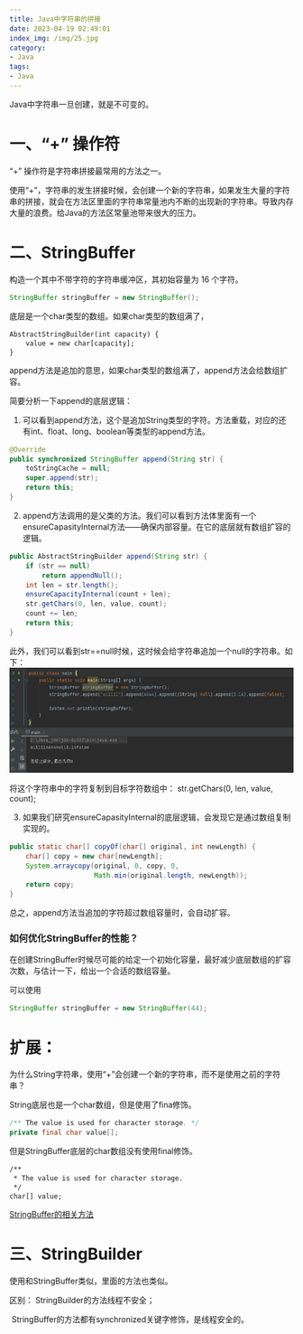 ```yaml
---
title: Java中字符串的拼接
date: 2023-04-19 02:49:01
index_img: /img/25.jpg
category:
- Java
tags:
- Java
---
```


Java中字符串一旦创建，就是不可变的。

# 一、“+” 操作符

“+” 操作符是字符串拼接最常用的方法之一。

使用“+”，字符串的发生拼接时候，会创建一个新的字符串，如果发生大量的字符串的拼接，就会在方法区里面的字符串常量池内不断的出现新的字符串。导致内存大量的浪费。给Java的方法区常量池带来很大的压力。

# 二、StringBuffer

构造一个其中不带字符的字符串缓冲区，其初始容量为 16 个字符。

```java
StringBuffer stringBuffer = new StringBuffer();
```

底层是一个char类型的数组。如果char类型的数组满了，

```
AbstractStringBuilder(int capacity) {
    value = new char[capacity];
}
```

append方法是追加的意思，如果char类型的数组满了，append方法会给数组扩容。

简要分析一下append的底层逻辑：

1. 可以看到append方法，这个是追加String类型的字符。方法重载，对应的还有int、float、long、boolean等类型的append方法。

```java
@Override
public synchronized StringBuffer append(String str) {
    toStringCache = null;
    super.append(str);
    return this;
}
```

2. append方法调用的是父类的方法。我们可以看到方法体里面有一个ensureCapasityInternal方法——确保内部容量。在它的底层就有数组扩容的逻辑。

```java
public AbstractStringBuilder append(String str) {
    if (str == null)
        return appendNull();
    int len = str.length();
    ensureCapacityInternal(count + len);
    str.getChars(0, len, value, count);
    count += len;
    return this;
}
```

此外，我们可以看到str==null时候，这时候会给字符串追加一个null的字符串。如下：![image-20230419021203366](Java中字符串的拼接/image-20230419021203366.png)

将这个字符串中的字符复制到目标字符数组中： str.getChars(0, len, value, count);

3. 如果我们研究ensureCapasityInternal的底层逻辑，会发现它是通过数组复制实现的。

```java
public static char[] copyOf(char[] original, int newLength) {
    char[] copy = new char[newLength];
    System.arraycopy(original, 0, copy, 0,
                     Math.min(original.length, newLength));
    return copy;
}
```

总之，append方法当追加的字符超过数组容量时，会自动扩容。

### 如何优化StringBuffer的性能？

在创建StringBuffer时候尽可能的给定一个初始化容量，最好减少底层数组的扩容次数，与估计一下，给出一个合适的数组容量。

可以使用

```java
StringBuffer stringBuffer = new StringBuffer(44);
```



# 扩展：

为什么String字符串，使用“+”会创建一个新的字符串，而不是使用之前的字符串？

String底层也是一个char数组，但是使用了fina修饰。

```java
/** The value is used for character storage. */
private final char value[];
```

但是StringBuffer底层的char数组没有使用final修饰。

```
/**
 * The value is used for character storage.
 */
char[] value;
```



[StringBuffer的相关方法](https://www.5axxw.com/tools/api/jdk_cn_6.html)

# 三、StringBuilder

使用和StringBuffer类似，里面的方法也类似。

区别：  StringBuilder的方法线程不安全；

​            StringBuffer的方法都有synchronized关键字修饰，是线程安全的。
